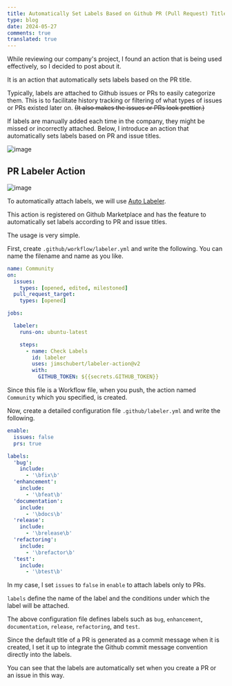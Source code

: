 ```yaml
---
title: Automatically Set Labels Based on Github PR (Pull Request) Titles and Issue Titles
type: blog
date: 2024-05-27
comments: true
translated: true
---
```


While reviewing our company's project, I found an action that is being used effectively, so I decided to post about it.

It is an action that automatically sets labels based on the PR title.

Typically, labels are attached to Github issues or PRs to easily categorize them. This is to facilitate history tracking or filtering of what types of issues or PRs existed later on. 
~~(It also makes the issues or PRs look prettier.)~~

If labels are manually added each time in the company, they might be missed or incorrectly attached. Below, I introduce an action that automatically sets labels based on PR and issue titles.

![image](/images/github_action/pr-labeler-action-1716800204381.png)

## PR Labeler Action
![image](/images/github_action/pr-labeler-action-1716800340299.png)

To automatically attach labels, we will use [Auto Labeler](https://github.com/jimschubert/labeler-action).

This action is registered on Github Marketplace and has the feature to automatically set labels according to PR and issue titles.

The usage is very simple.

First, create `.github/workflow/labeler.yml` and write the following. You can name the filename and name as you like.
```yaml
name: Community
on:
  issues:
    types: [opened, edited, milestoned]
  pull_request_target:
    types: [opened]

jobs:

  labeler:
    runs-on: ubuntu-latest

    steps:
      - name: Check Labels
        id: labeler
        uses: jimschubert/labeler-action@v2
        with:
          GITHUB_TOKEN: ${{secrets.GITHUB_TOKEN}}
```

Since this file is a Workflow file, when you push, the action named `Community` which you specified, is created.

Now, create a detailed configuration file `.github/labeler.yml` and write the following.
```yaml
enable:
  issues: false
  prs: true

labels:
  'bug':
    include:
      - '\bfix\b'
  'enhancement':
    include:
      - '\bfeat\b'
  'documentation':
    include:
      - '\bdocs\b'
  'release':
    include:
      - '\brelease\b'
  'refactoring':
    include:
      - '\brefactor\b'
  'test':
    include:
      - '\btest\b'
```

In my case, I set `issues` to `false` in `enable` to attach labels only to PRs.

`labels` define the name of the label and the conditions under which the label will be attached.

The above configuration file defines labels such as `bug`, `enhancement`, `documentation`, `release`, `refactoring`, and `test`.

Since the default title of a PR is generated as a commit message when it is created, I set it up to integrate the Github commit message convention directly into the labels.

You can see that the labels are automatically set when you create a PR or an issue in this way.
